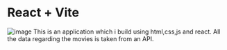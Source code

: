 # React + Vite
![image](https://github.com/yashkandiyal/Kickshub/assets/126400221/bd9860c2-b56c-46a1-9156-c3cd1a7a2a5f)
This is an application which i build using html,css,js and react.
All the data regarding the movies is taken from an API.

